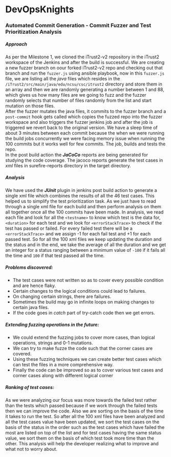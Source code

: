 # DevOpsKnights

### Automated Commit Generation - Commit Fuzzer and Test Prioritization Analysis

##### Approach  
As per the Milestone 1, we cloned the iTrust2-v2 repository in the iTrust2 workspace of the Jenkins and after the build is successful. We are creating a new fuzzer branch on oour forked iTrust2-v2 repo and checking out that branch and run the `fuzzer.js` using ansible playbook, now in this `fuzzer.js` file, we are listing all the *java* files which resides in the `/iTrust2/src/main/java/edu/ncsu/csc/itrust2` directory and store them in an array and then we are randomly generating a number between 1 and 88, which gives us how many files are we going to fuzz and the fuzzer randomly selects that number of files randomly from the list and start mutation on those files.  
After the fuzzer mutates the java files, it commits to the fuzzer branch and a `post-commit` hook gets called which copies the fuzzed repo into the fuzzer workspace and also triggers the fuzzer jenkins job and after the job is triggered we revert back to the original version. We have a sleep time of about 3 minutes between each commit because the when we were running the build jobs concurrently we were facing memory issue when running the 100 commits but it works well for few commits. The job, builds and tests the repo.    
In the post build action the ***JaCoCo*** reports are being generated for studying the code coverage. The jacoco reports generate the test cases in *xml* files in surefire-reports directory in the target directory.    

##### Analysis  
We have used the ***JUnit*** plugin in jenkins post build action to generate a single xml file which combines the results of all the 46 test cases. This helped us to simplify the test prioritization task. As we just have to read through a single xml file for each build and then perform analysis on them all together once all the 100 commits have been made. In analysis, we read each file and look for all the `<testname>` to know which test is the data for, `<duration>` for each test and we look for `<errorStackTrace>` to check if the test has passed or failed. For every failed test there will be a `<errorStackTrace>` and we assign -1 for each fail test and +1 for each passed test. So for all the 100 xml files we keep updating the duration and the status and in the end, we take the average of all the duration and we get an integer for a status ranging between a minimum value of `-100` if it fails all the time and `100` if that test passed all the time.     

##### Problems discovered:    
- The test cases were not written so as to cover every possible condition and are hence flaky.  
- Certain changes to the logical conditions could lead to failures.   
- On changing certain strings, there are failures.
- Sometimes the build may go in infinite loops on making changes to certain java files.   
- If the code goes in *catch* part of try-catch code then we get errors.     
    
##### Extending fuzzing operations in the future:  
- We could extend the fuzzing jobs to cover more cases, than logical operations, strings and 0-1 mutations.   
- We can try to make fuzze the code such that the corner cases are covered.  
- Using these fuzzing techniques we can create better test cases which can test the files in a more comprehensive way.   
- Finally the code can be improved so as to cover various test cases and corner cases along with different logical corner   
  
##### Ranking of test cases:   
As we were analyzing our focus was more towards the failed test rather than the tests which passed because if we work through the failed tests then we can improve the code. Also we are sorting on the basis of the time it takes to run the test. So after all the 100 xml files have been analyzed and all the test cases value have been updated, we sort the test cases on the basis of the status in the order such as the test cases which have failed the most are listed on top of the list and for test cases having the same status value, we sort them on the basis of which test took more time than the other. This analysis will help the developer realizing what to improve and what not to worry about.
